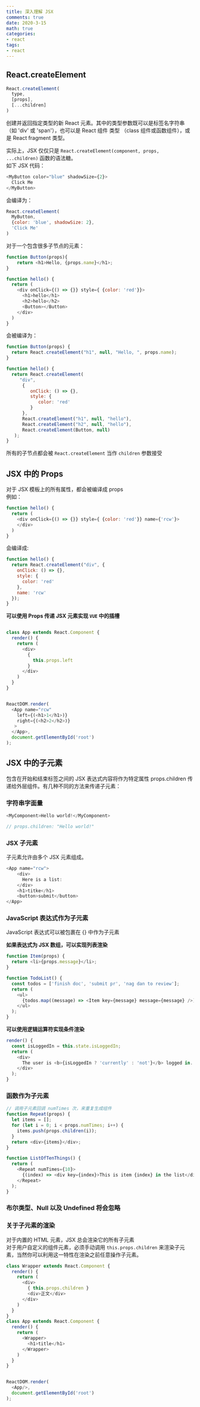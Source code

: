 ```yaml
---
title: 深入理解 JSX
comments: true
date: 2020-3-15
math: true
categories: 
- react
tags:
- react
---
```


## React.createElement
```js
React.createElement(
  type,
  [props],
  [...children]
)
```

创建并返回指定类型的新 React 元素。其中的类型参数既可以是标签名字符串（如 'div' 或 'span'），也可以是 React 组件 类型 （class 组件或函数组件），或是 React fragment 类型。

实际上，JSX 仅仅只是 `React.createElement(component, props, ...children)` 函数的语法糖。  
如下 JSX 代码：
```js
<MyButton color="blue" shadowSize={2}>
  Click Me
</MyButton>
```
会编译为：
```js
React.createElement(
  MyButton,
  {color: 'blue', shadowSize: 2},
  'Click Me'
)
```

对于一个包含很多子节点的元素：
```js
function Button(props){
	return <h1>Hello, {props.name}</h1>;
}

function hello() {
  return (
    <div onClick={() => {}} style={ {color: 'red'}}>
      <h1>hello</h1>
      <h2>hello</h2>
      <Button></Button>
    </div>
  )
}
```

会被编译为：
```js
function Button(props) {
  return React.createElement("h1", null, "Hello, ", props.name);
}

function hello() {
  return React.createElement(
     "div",
      {
         onClick: () => {},
         style: {
            color: 'red'
         }
      }, 
      React.createElement("h1", null, "hello"), 
      React.createElement("h2", null, "hello"), 
      React.createElement(Button, null)
   );
}
```
所有的子节点都会被 `React.createElement` 当作 `children` 参数接受

## JSX 中的 Props
对于 JSX 模板上的所有属性，都会被编译成 props  
例如：  
```js
function hello() {
  return (
    <div onClick={() => {}} style={ {color: 'red'}} name={'rcw'}>
    </div>
  )
}
```
会编译成:   
```js
function hello() {
  return React.createElement("div", {
    onClick: () => {},
    style: {
      color: 'red'
    },
    name: 'rcw'
  });
}
```

**可以使用 Props 传递 JSX 元素实现 `VUE` 中的插槽**
```js

class App extends React.Component {
  render() {
    return (
      <div>
        {
          this.props.left
        }     
      </div>
    )
  }
}


ReactDOM.render(
  <App name="rcw"  
    left={(<h1>1</h1>)}
    right={(<h2>2</h2>)}
   >
  </App>,
  document.getElementById('root')
);
```

## JSX 中的子元素
包含在开始和结束标签之间的 JSX 表达式内容将作为特定属性 props.children 传递给外层组件。有几种不同的方法来传递子元素：
### 字符串字面量
```js
<MyComponent>Hello world!</MyComponent>

// props.children: "Hello world!"
```
### JSX 子元素  
子元素允许由多个 JSX 元素组成。
```js
<App name="rcw">
    <div>
      Here is a list:
    </div>
    <h1>titke</h1>
    <button>submit</button>
</App>
```
### JavaScript 表达式作为子元素  
JavaScript 表达式可以被包裹在 {} 中作为子元素

**如果表达式为 JSX 数组，可以实现列表渲染**
```js
function Item(props) {
  return <li>{props.message}</li>;
}

function TodoList() {
  const todos = ['finish doc', 'submit pr', 'nag dan to review'];
  return (
    <ul>
      {todos.map((message) => <Item key={message} message={message} />)}
    </ul>
  );
}
```
**可以使用逻辑运算符实现条件渲染**
```js
render() {
  const isLoggedIn = this.state.isLoggedIn;
  return (
    <div>
      The user is <b>{isLoggedIn ? 'currently' : 'not'}</b> logged in.
    </div>
  );
}
```

### 函数作为子元素
```js
// 调用子元素回调 numTimes 次，来重复生成组件
function Repeat(props) {
  let items = [];
  for (let i = 0; i < props.numTimes; i++) {
    items.push(props.children(i));
  }
  return <div>{items}</div>;
}

function ListOfTenThings() {
  return (
    <Repeat numTimes={10}>
      {(index) => <div key={index}>This is item {index} in the list</div>}
    </Repeat>
  );
}
```
### 布尔类型、Null 以及 Undefined 将会忽略
### 关于子元素的渲染
对于内置的 HTML 元素，JSX 总会渲染它的所有子元素  
对于用户自定义的组件元素，必须手动调用 `this.props.children` 来渲染子元素，当然你可以利用这一特性在渲染之前任意操作子元素。 
```js
class Wrapper extends React.Component {
  render() {
    return (
      <div>
        { this.props.children }
        <div>正文</div>
      </div>
    )
  }
}
class App extends React.Component {
  render() {
    return (
      <Wrapper>
        <h1>title</h1>
      </Wrapper>
    )
  }
}


ReactDOM.render(
  <App/>,
  document.getElementById('root')
);
```


